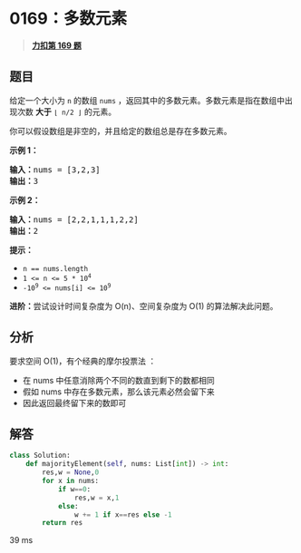 # 0169：多数元素


> <u>**[力扣第 169 题](https://leetcode.cn/problems/majority-element/)**</u>

## 题目

<p>给定一个大小为 <code>n</code><em> </em>的数组 <code>nums</code> ，返回其中的多数元素。多数元素是指在数组中出现次数 <strong>大于</strong> <code>⌊ n/2 ⌋</code> 的元素。</p>

<p>你可以假设数组是非空的，并且给定的数组总是存在多数元素。</p>



<p><strong>示例 1：</strong></p>

<pre>
<strong>输入：</strong>nums = [3,2,3]
<strong>输出：</strong>3</pre>

<p><strong>示例 2：</strong></p>

<pre>
<strong>输入：</strong>nums = [2,2,1,1,1,2,2]
<strong>输出：</strong>2
</pre>


<strong>提示：</strong>

<ul>
<li><code>n == nums.length</code></li>
<li><code>1 &lt;= n &lt;= 5 * 10<sup>4</sup></code></li>
<li><code>-10<sup>9</sup> &lt;= nums[i] &lt;= 10<sup>9</sup></code></li>
</ul>



<p><strong>进阶：</strong>尝试设计时间复杂度为 O(n)、空间复杂度为 O(1) 的算法解决此问题。</p>


## 分析

要求空间 O(1)，有个经典的摩尔投票法 ：
- 在 nums 中任意消除两个不同的数直到剩下的数都相同
- 假如 nums 中存在多数元素，那么该元素必然会留下来
- 因此返回最终留下来的数即可
 
## 解答

```python
class Solution:
    def majorityElement(self, nums: List[int]) -> int:
        res,w = None,0
        for x in nums:
            if w==0:
                res,w = x,1
            else:
                w += 1 if x==res else -1
        return res
```
39 ms


